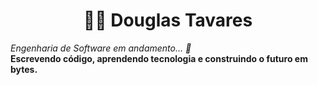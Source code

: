 <h1 align = "center"> 👨‍💻 Douglas Tavares </h1>
<p></p>
  <i align = "center"> Engenharia de Software em andamento... 🚧 </i><br>
  <b>Escrevendo código, aprendendo tecnologia e construindo o futuro em bytes. </b>
</p>
